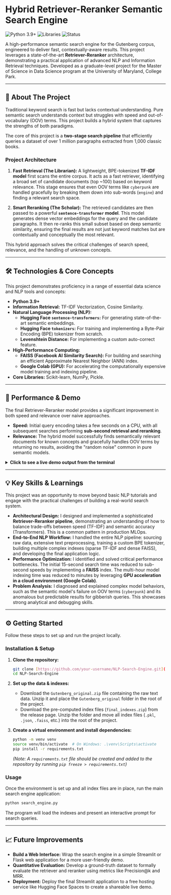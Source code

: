 # Hybrid Retriever-Reranker Semantic Search Engine

![Python 3.9+](https://img.shields.io/badge/Python-3.9+-blue.svg)
![Libraries](https://img.shields.io/badge/Libraries-HuggingFace%20%7C%20FAISS%20%7C%20Scikit--learn-orange.svg)
![Status](https://img.shields.io/badge/Status-Complete-green.svg)

A high-performance semantic search engine for the Gutenberg corpus, engineered to deliver fast, contextually-aware results. This project leverages a state-of-the-art **Retriever-Reranker** architecture, demonstrating a practical application of advanced NLP and Information Retrieval techniques. Developed as a graduate-level project for the Master of Science in Data Science program at the University of Maryland, College Park.

---
## 🎯 About The Project
Traditional keyword search is fast but lacks contextual understanding. Pure semantic search understands context but struggles with speed and out-of-vocabulary (OOV) terms. This project builds a hybrid system that captures the strengths of both paradigms.

The core of this project is a **two-stage search pipeline** that efficiently queries a dataset of over 1 million paragraphs extracted from 1,000 classic books.

### Project Architecture


1.  **Fast Retrieval (The Librarian):** A lightweight, BPE-tokenized **TF-IDF model** first scans the entire corpus. It acts as a fast retriever, identifying a broad set of candidate documents (top ~100) based on keyword relevance. This stage ensures that even OOV terms like `cyberpunk` are handled gracefully by breaking them down into sub-words (`engine`) and finding a relevant search space.

2.  **Smart Reranking (The Scholar):** The retrieved candidates are then passed to a powerful **`sentence-transformer` model**. This model generates dense vector embeddings for the query and the candidate paragraphs. It then re-ranks this small subset based on deep semantic similarity, ensuring the final results are not just keyword matches but are contextually and conceptually the most relevant.

This hybrid approach solves the critical challenges of search speed, relevance, and the handling of unknown concepts.

---
## 🛠️ Technologies & Core Concepts
This project demonstrates proficiency in a range of essential data science and NLP tools and concepts:

* **Python 3.9+**
* **Information Retrieval:** TF-IDF Vectorization, Cosine Similarity.
* **Natural Language Processing (NLP):**
    * **Hugging Face `sentence-transformers`:** For generating state-of-the-art semantic embeddings.
    * **Hugging Face `tokenizers`:** For training and implementing a Byte-Pair Encoding (BPE) tokenizer from scratch.
    * **Levenshtein Distance:** For implementing a custom auto-correct feature.
* **High-Performance Computing:**
    * **FAISS (Facebook AI Similarity Search):** For building and searching an efficient Approximate Nearest Neighbor (ANN) index.
    * **Google Colab (GPU):** For accelerating the computationally expensive model training and indexing pipeline.
* **Core Libraries:** Scikit-learn, NumPy, Pickle.

---
## 🚀 Performance & Demo
The final Retriever-Reranker model provides a significant improvement in both speed and relevance over naive approaches.

* **Speed:** Initial query encoding takes a few seconds on a CPU, with all subsequent searches performing **sub-second retrieval and reranking**.
* **Relevance:** The hybrid model successfully finds semantically relevant documents for known concepts and gracefully handles OOV terms by returning no results, avoiding the "random noise" common in pure semantic models.

<details>
<summary><strong>Click to see a live demo output from the terminal</strong></summary>

```
Initializing the Hybrid Search Engine...
Loading indexes... This may take a moment.
All models and data loaded.

Building auto-correct vocabulary...
Building Vocab: 100%|██████████| 100/100 [00:04<00:00, 24.64it/s]
Auto-correct vocabulary built with 77149 words.

--- Hybrid Search Engine Ready ---
Enter your search query. Type 'exit' or 'quit' to end.

Enter search query: lincold

--- Searching for: 'lincold' ---
Did you mean: 'lincoln' instead of 'lincold'?
Performing search with corrected query: 'lincoln'
Search completed in 9.9659 seconds.

--- Top 10 Search Results ---

[p_750184] Score: 0.6860 | Book: THE PAPERS AND WRITINGS OF ABRAHAM LINCOLN
   Snippet: "His EXCELLENCY A. LINCOLN, President United States:

[p_750160] Score: 0.6728 | Book: THE PAPERS AND WRITINGS OF ABRAHAM LINCOLN
   Snippet: "His EXCELLENCY  A. LINCOLN,   President of the United States:
...

Enter search query: government

--- Searching for: 'government' ---
Search completed in 3.6969 seconds.

--- Top 10 Search Results ---

[p_945523] Score: 0.4510 | Book: SECOND TREATISE OF GOVERNMENT by JOHN LOCKE
   Snippet: AN ESSAY CONCERNING THE TRUE ORIGINAL, EXTENT AND END OF CIVIL GOVERNMENT
...

Enter search query: cyberpunk

--- Searching for: 'cyberpunk' ---
Search completed in 4.9155 seconds.

No relevant paragraphs found for this query.
```
</details>

---
## 💡 Key Skills & Learnings
This project was an opportunity to move beyond basic NLP tutorials and engage with the practical challenges of building a real-world search system.

* **Architectural Design:** I designed and implemented a sophisticated **Retriever-Reranker pipeline**, demonstrating an understanding of how to balance trade-offs between speed (TF-IDF) and semantic accuracy (Transformers). This is a common pattern in production MLOps.
* **End-to-End NLP Workflow:** I handled the entire NLP pipeline: sourcing raw data, extensive text preprocessing, training a custom BPE tokenizer, building multiple complex indexes (sparse TF-IDF and dense FAISS), and developing the final application logic.
* **Performance Optimization:** I identified and solved critical performance bottlenecks. The initial 15-second search time was reduced to sub-second speeds by implementing a **FAISS** index. The multi-hour model indexing time was reduced to minutes by leveraging **GPU acceleration in a cloud environment (Google Colab)**.
* **Problem Analysis:** I diagnosed and explained complex model behaviors, such as the semantic model's failure on OOV terms (`cyberpunk`) and its anomalous but predictable results for gibberish queries. This showcases strong analytical and debugging skills.

---
## ⚙️ Getting Started

Follow these steps to set up and run the project locally.

### Installation & Setup
1.  **Clone the repository:**
    ```bash
    git clone [https://github.com/your-username/NLP-Search-Engine.git](https://github.com/your-username/NLP-Search-Engine.git)
    cd NLP-Search-Engine
    ```
2.  **Set up the data & indexes:**
    * Download the `Gutenberg_original.zip` file containing the raw text data. Unzip it and place the `Gutenberg_original` folder in the root of the project.
    * Download the pre-computed index files (`final_indexes.zip`) from the release page. Unzip the folder and move all index files (`.pkl`, `.json`, `.faiss`, etc.) into the root of the project.

3.  **Create a virtual environment and install dependencies:**
    ```bash
    python -m venv venv
    source venv/bin/activate  # On Windows: .\venv\Scripts\activate
    pip install -r requirements.txt
    ```
    *(Note: A `requirements.txt` file should be created and added to the repository by running `pip freeze > requirements.txt`)*

### Usage
Once the environment is set up and all index files are in place, run the main search engine application:
```bash
python search_engine.py
```
The program will load the indexes and present an interactive prompt for search queries.

---
## 📈 Future Improvements
* **Build a Web Interface:** Wrap the search engine in a simple Streamlit or Flask web application for a more user-friendly demo.
* **Quantitative Evaluation:** Develop a ground-truth dataset to formally evaluate the retriever and reranker using metrics like Precision@k and MRR.
* **Deployment:** Deploy the final Streamlit application to a free hosting service like Hugging Face Spaces to create a shareable live demo.
